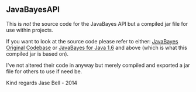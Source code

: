 ## JavaBayesAPI
This is *not* the source code for the JavaBayes API but a compiled jar file for use within projects. 

If you want to look at the source code please refer to either:
[JavaBayes Original Codebase](http://www.cs.cmu.edu/~javabayes/Home/) or [JavaBayes for Java 1.6](https://github.com/joeschweitzer/javabayes) and above (which is what this compiled jar is based on).

I've not altered their code in anyway but merely compiled and exported a jar file for others to use if need be.

Kind regards
Jase Bell - 2014


